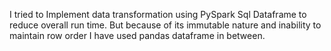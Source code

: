 
I tried to Implement data transformation using PySpark Sql Dataframe to reduce overall run time. But because of its immutable nature and inability to maintain row order I have used pandas dataframe in between.
